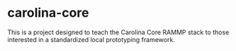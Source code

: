 # carolina-core
This is a project designed to teach the Carolina Core RAMMP stack to those interested in a standardized local prototyping framework.

